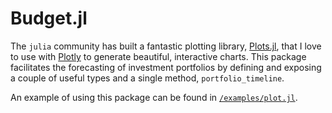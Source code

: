 Budget.jl
=========

The `julia` community has built a fantastic plotting library,
[Plots.jl](http://docs.juliaplots.org/), that I love to use with
[Plotly](https://plotly.com/) to generate beautiful, interactive charts. This
package facilitates the forecasting of investment portfolios by defining and
exposing a couple of useful types and a single method, `portfolio_timeline`.


An example of using this package can be found in
[`/examples/plot.jl`](https://github.com/johnrichardrinehart/Budget.jl/tree/main/examples/plot.jl).
